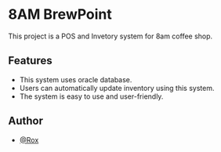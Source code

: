
# 8AM BrewPoint

This project is a POS and Invetory system for 8am coffee shop.



## Features

- This system uses oracle database.
- Users can automatically update inventory using this system.
- The system is easy to use and user-friendly.

<!-- ![Logo](https://dev-to-uploads.s3.amazonaws.com/uploads/articles/th5xamgrr6se0x5ro4g6.png) -->

## Author

- [@Rox](https://www.github.com/dev-140)



